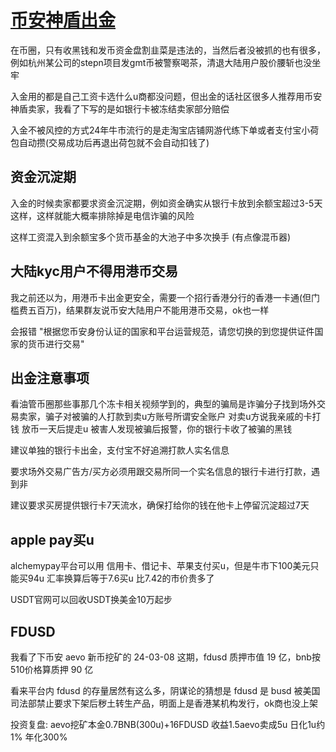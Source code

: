 # [币安神盾出金](/2024/03/binance_shield.md)

在币圈，只有收黑钱和发币资金盘割韭菜是违法的，当然后者没被抓的也有很多，例如杭州某公司的stepn项目发gmt币被警察喝茶，清退大陆用户股价腰斩也没坐牢

入金用的都是自己工资卡选什么u商都没问题，但出金的话社区很多人推荐用币安神盾卖家，我看了下写的是如银行卡被冻结卖家部分赔偿

入金不被风控的方式24年牛市流行的是走淘宝店铺网游代练下单或者支付宝小荷包自动攒(交易成功后再退出荷包就不会自动扣钱了)

## 资金沉淀期

入金的时候卖家都要求资金沉淀期，例如资金确实从银行卡放到余额宝超过3-5天这样，这样就能大概率排除掉是电信诈骗的风险

这样工资混入到余额宝多个货币基金的大池子中多次换手 (有点像混币器)

## 大陆kyc用户不得用港币交易

我之前还以为，用港币卡出金更安全，需要一个招行香港分行的香港一卡通(但门槛费五百万)，结果群友说币安大陆用户不能用港币交易，ok也一样

会报错 "根据您币安身份认证的国家和平台运营规范，请您切换的到您提供证件国家的货币进行交易"

## 出金注意事项

看油管币圈那些事那几个冻卡相关视频学到的，典型的骗局是诈骗分子找到场外交易卖家，骗子对被骗的人打款到卖u方账号所谓安全账户 对卖u方说我亲戚的卡打钱 放币一天后提走u 被害人发现被骗后报警，你的银行卡收了被骗的黑钱

建议单独的银行卡出金，支付宝不好追溯打款人实名信息

要求场外交易广告方/买方必须用跟交易所同一个实名信息的银行卡进行打款，遇到非

建议要求买房提供银行卡7天流水，确保打给你的钱在他卡上停留沉淀超过7天

## apple pay买u

alchemypay平台可以用 信用卡、借记卡、苹果支付买u，但是牛市下100美元只能买94u 汇率换算后等于7.6买u 比7.42的市价贵多了

USDT官网可以回收USDT换美金10万起步

## FDUSD

我看了下币安 aevo 新币挖矿的 24-03-08 这期，fdusd 质押市值 19 亿，bnb按510价格算质押 90 亿

看来平台内 fdusd 的存量居然有这么多，阴谋论的猜想是 fdusd 是 busd 被美国司法部禁止要求下架后秽土转生产品，明面上是香港某机构发行，ok商也没上架

投资复盘: aevo挖矿本金0.7BNB(300u)+16FDUSD 收益1.5aevo卖成5u 日化1u约1% 年化300%
